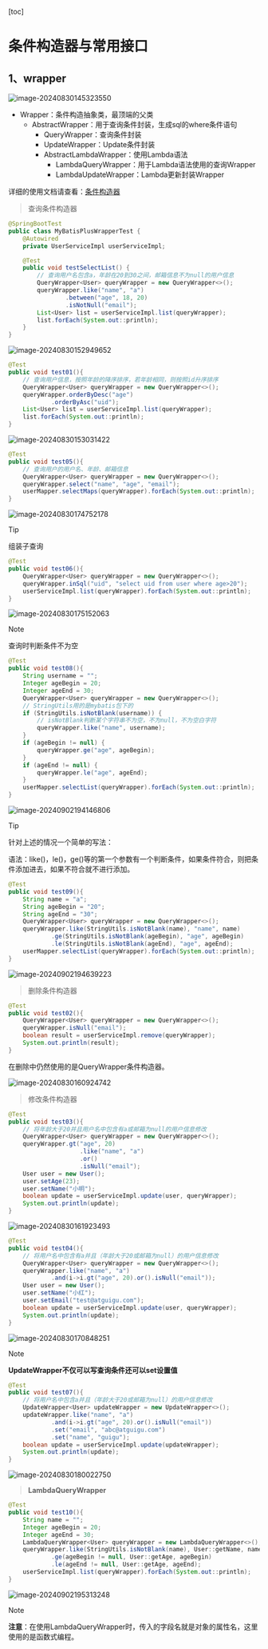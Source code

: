 [toc]

# 条件构造器与常用接口

## 1、wrapper

![image-20240830145323550](https://gcore.jsdelivr.net/gh/lqyspace/AI-master-img@master/img/202408301453602.png)

- Wrapper：条件构造抽象类，最顶端的父类
  - AbstractWrapper：用于查询条件封装，生成sql的where条件语句
    - QueryWrapper：查询条件封装
    - UpdateWrapper：Update条件封装
    - AbstractLambdaWrapper：使用Lambda语法
      - LambdaQueryWrapper：用于Lambda语法使用的查询Wrapper
      - LambdaUpdateWrapper：Lambda更新封装Wrapper

详细的使用文档请查看：[条件构造器](https://baomidou.com/guides/wrapper/)

> 查询条件构造器

```java
@SpringBootTest
public class MyBatisPlusWrapperTest {
    @Autowired
    private UserServiceImpl userServiceImpl;

    @Test
    public void testSelectList() {
        // 查询用户名包含a，年龄在20到30之间，邮箱信息不为null的用户信息
        QueryWrapper<User> queryWrapper = new QueryWrapper<>();
        queryWrapper.like("name", "a")
                .between("age", 18, 20)
                .isNotNull("email");
        List<User> list = userServiceImpl.list(queryWrapper);
        list.forEach(System.out::println);
    }    
}
```

![image-20240830152949652](https://cdn.jsdelivr.net/gh/lqyspace/AI-master-img@master/img/202408301529689.png)

```java
@Test
public void test01(){
    // 查询用户信息，按照年龄的降序排序，若年龄相同，则按照id升序排序
    QueryWrapper<User> queryWrapper = new QueryWrapper<>();
    queryWrapper.orderByDesc("age")
            .orderByAsc("uid");
    List<User> list = userServiceImpl.list(queryWrapper);
    list.forEach(System.out::println);
}
```

![image-20240830153031422](https://cdn.jsdelivr.net/gh/lqyspace/AI-master-img@master/img/202408301530471.png)

```java
@Test
public void test05(){
    // 查询用户的用户名、年龄、邮箱信息
    QueryWrapper<User> queryWrapper = new QueryWrapper<>();
    queryWrapper.select("name", "age", "email");
    userMapper.selectMaps(queryWrapper).forEach(System.out::println);
}
```

![image-20240830174752178](https://cdn.jsdelivr.net/gh/lqyspace/AI-master-img@master/img/202408301747230.png)

> [!TIP]
>
> 组装子查询

```java
@Test
public void test06(){
    QueryWrapper<User> queryWrapper = new QueryWrapper<>();
    queryWrapper.inSql("uid", "select uid from user where age>20");
    userServiceImpl.list(queryWrapper).forEach(System.out::println);
}
```

![image-20240830175152063](https://cdn.jsdelivr.net/gh/lqyspace/AI-master-img@master/img/202408301751114.png)

> [!NOTE]
>
> 查询时判断条件不为空

```java
@Test
public void test08(){
    String username = "";
    Integer ageBegin = 20;
    Integer ageEnd = 30;
    QueryWrapper<User> queryWrapper = new QueryWrapper<>();
    // StringUtils用的是mybatis包下的
    if (StringUtils.isNotBlank(username)) {
        // isNotBlank判断某个字符串不为空，不为null，不为空白字符
        queryWrapper.like("name", username);
    }
    if (ageBegin != null) {
        queryWrapper.ge("age", ageBegin);
    }
    if (ageEnd != null) {
        queryWrapper.le("age", ageEnd);
    }
    userMapper.selectList(queryWrapper).forEach(System.out::println);
}
```

![image-20240902194146806](https://gcore.jsdelivr.net/gh/lqyspace/AI-master-img@master/img/202409021941395.png)

> [!TIP]
>
> 针对上述的情况一个简单的写法：
>
> 语法：like()，le()，ge()等的第一个参数有一个判断条件，如果条件符合，则把条件添加进去，如果不符合就不进行添加。

```java
@Test
public void test09(){
    String name = "a";
    String ageBegin = "20";
    String ageEnd = "30";
    QueryWrapper<User> queryWrapper = new QueryWrapper<>();
    queryWrapper.like(StringUtils.isNotBlank(name), "name", name)
            .ge(StringUtils.isNotBlank(ageBegin), "age", ageBegin)
            .le(StringUtils.isNotBlank(ageEnd), "age", ageEnd);
    userMapper.selectList(queryWrapper).forEach(System.out::println);
}
```

![image-20240902194639223](https://gcore.jsdelivr.net/gh/lqyspace/AI-master-img@master/img/202409021946287.png)

> 删除条件构造器

```java
@Test
public void test02(){
    QueryWrapper<User> queryWrapper = new QueryWrapper<>();
    queryWrapper.isNull("email");
    boolean result = userServiceImpl.remove(queryWrapper);
    System.out.println(result);
}
```

在删除中仍然使用的是QueryWrapper条件构造器。

![image-20240830160924742](https://cdn.jsdelivr.net/gh/lqyspace/AI-master-img@master/img/202408301609791.png)

> 修改条件构造器

```java
@Test
public void test03(){
    // 将年龄大于20并且用户名中包含有a或邮箱为null的用户信息修改
    QueryWrapper<User> queryWrapper = new QueryWrapper<>();
    queryWrapper.gt("age", 20)
                    .like("name", "a")
                    .or()
                    .isNull("email");
    User user = new User();
    user.setAge(23);
    user.setName("小明");
    boolean update = userServiceImpl.update(user, queryWrapper);
    System.out.println(update);
}
```

![image-20240830161923493](https://gcore.jsdelivr.net/gh/lqyspace/AI-master-img@master/img/202408301619536.png)

```java
@Test
public void test04(){
    // 将用户名中包含有a并且（年龄大于20或邮箱为null）的用户信息修改
    QueryWrapper<User> queryWrapper = new QueryWrapper<>();
    queryWrapper.like("name", "a")
            .and(i->i.gt("age", 20).or().isNull("email"));
    User user = new User();
    user.setName("小红");
    user.setEmail("test@atguigu.com");
    boolean update = userServiceImpl.update(user, queryWrapper);
    System.out.println(update);
}
```

![image-20240830170848251](https://gcore.jsdelivr.net/gh/lqyspace/AI-master-img@master/img/202408301708298.png)

> [!NOTE]
>
> **UpdateWrapper不仅可以写查询条件还可以set设置值**

```java
@Test
public void test07(){
    // 将用户名中包含a并且（年龄大于20或邮箱为null）的用户信息修改
    UpdateWrapper<User> updateWrapper = new UpdateWrapper<>();
    updateWrapper.like("name", "a")
            .and(i->i.gt("age", 20).or().isNull("email"))
            .set("email", "abc@atguigu.com")
            .set("name", "guigu");
    boolean update = userServiceImpl.update(updateWrapper);
    System.out.println(update);
}
```

![image-20240830180022750](https://gcore.jsdelivr.net/gh/lqyspace/AI-master-img@master/img/202408301800805.png)



> **LambdaQueryWrapper**

```java
@Test
public void test10(){
    String name = "";
    Integer ageBegin = 20;
    Integer ageEnd = 30;
    LambdaQueryWrapper<User> queryWrapper = new LambdaQueryWrapper<>();
    queryWrapper.like(StringUtils.isNotBlank(name), User::getName, name)
            .ge(ageBegin != null, User::getAge, ageBegin)
            .le(ageEnd != null, User::getAge, ageEnd);
    userServiceImpl.list(queryWrapper).forEach(System.out::println);
}
```

![image-20240902195313248](https://gcore.jsdelivr.net/gh/lqyspace/AI-master-img@master/img/202409021953318.png)

> [!NOTE]
>
> **注意**：在使用LambdaQueryWrapper时，传入的字段名就是对象的属性名，这里使用的是函数式编程。
